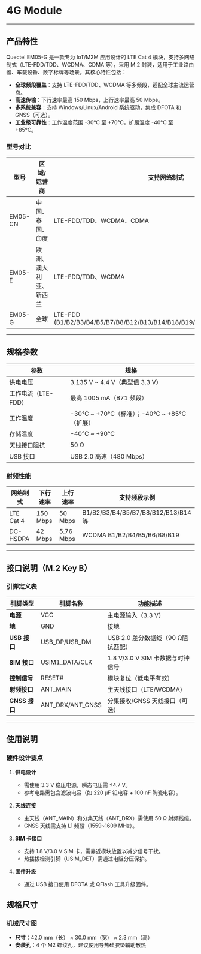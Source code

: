 # 4G Module

---

## 产品特性

Quectel EM05-G 是一款专为 IoT/M2M 应用设计的 LTE Cat 4 模块，支持多网络制式（LTE-FDD/TDD、WCDMA、CDMA 等），采用 M.2 封装，适用于工业路由器、车载设备、数字标牌等场景。其核心特性包括：
- **全球频段覆盖**：支持 LTE-FDD/TDD、WCDMA 等多频段，适配全球主流运营商。
- **高速传输**：下行速率最高 150 Mbps，上行速率最高 50 Mbps。
- **多系统兼容**：支持 Windows/Linux/Android 系统驱动，集成 DFOTA 和 GNSS（可选）。
- **工业级可靠性**：工作温度范围 -30°C 至 +70°C，扩展温度 -40°C 至 +85°C。

### 型号对比
| 型号       | 区域/运营商               | 支持网络制式                                                                 | 尺寸 (mm)       | 温度范围         |
|------------|---------------------------|---------------------------------------------------|-----------------|------------------|
| EM05-CN    | 中国、泰国、印度          | LTE-FDD/TDD、WCDMA、CDMA                                                   | 30.0×42.0×2.3   | -30°C~+70°C      |
| EM05-E     | 欧洲、澳大利亚、新西兰    | LTE-FDD/TDD、WCDMA                                                         | 30.0×42.0×2.3   | -30°C~+70°C      |
| EM05-G     | 全球                      | LTE-FDD (B1/B2/B3/B4/B5/B7/B8/B12/B13/B14/B18/B19/B20/B25/B26/B28/B66/B71) | 30.0×42.0×2.3   | -40°C~+85°C (扩展) |

---

## 规格参数

| 参数                | 规格                                                                 |
|---------------------|---------------------------------------------------------------------|
| 供电电压            | 3.135 V ~ 4.4 V（典型值 3.3 V）                                    |
| 工作电流（LTE-FDD） | 最高 1005 mA（B71 频段）                                           |
| 工作温度            | -30°C ~ +70°C（标准）；-40°C ~ +85°C（扩展）                        |
| 存储温度            | -40°C ~ +90°C                                                      |
| 天线接口阻抗        | 50 Ω                                                               |
| USB 接口            | USB 2.0 高速（480 Mbps）                                           |

### 射频性能
| 网络制式   | 下行速率   | 上行速率   | 支持频段示例                          |
|------------|------------|------------|---------------------------------------|
| LTE Cat 4  | 150 Mbps   | 50 Mbps    | B1/B2/B3/B4/B5/B7/B8/B12/B13/B14等   |
| DC-HSDPA   | 42 Mbps    | 5.76 Mbps  | WCDMA B1/B2/B4/B5/B6/B8/B19          |

---

## 接口说明（M.2 Key B）

### 引脚定义表
| 引脚类型       | 引脚名称          | 功能描述                              |
|----------------|-------------------|---------------------------------------|
| **电源**       | VCC               | 主电源输入（3.3 V）                   |
| **地**         | GND               | 接地                                  |
| **USB 接口**   | USB_DP/USB_DM     | USB 2.0 差分数据线（90 Ω阻抗匹配）    |
| **SIM 接口**   | USIM1_DATA/CLK    | 1.8 V/3.0 V SIM 卡数据与时钟信号      |
| **控制信号**   | RESET#            | 模块复位（低电平有效）                |
| **射频接口**   | ANT_MAIN          | 主天线接口（LTE/WCDMA）               |
| **GNSS 接口**  | ANT_DRX/ANT_GNSS  | 分集接收/GNSS 天线接口（可选）        |

---

## 使用说明

### 硬件设计要点
1. **供电设计**  
   - 需使用 3.3 V 稳压电源，瞬态电压需 ≤4.7 V。
   - 参考电路需包含滤波电容（如 220 μF 钽电容 + 100 nF 陶瓷电容）。

2. **天线连接**  
   - 主天线（ANT_MAIN）和分集天线（ANT_DRX）需使用 50 Ω 射频线缆。
   - GNSS 天线需支持 L1 频段（1559~1609 MHz）。

3. **SIM 卡接口**  
   - 支持 1.8 V/3.0 V SIM 卡，需靠近模块放置以减少信号干扰。
   - 热插拔检测引脚（USIM_DET）需通过电阻分压保护。

4. **固件升级**  
   - 通过 USB 接口使用 DFOTA 或 QFlash 工具升级固件。

## 规格尺寸

### 机械尺寸图
- **尺寸**：42.0 mm（长） × 30.0 mm（宽） × 2.3 mm（高）
- **安装孔**：4 个 M2 螺纹孔，建议使用导热硅胶垫辅助散热
  
